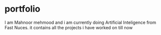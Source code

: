# portfolio
I am Mahnoor mehmood and i am currently doing Artificial Inteligence from Fast Nuces. 
it contains all the projects i have worked on till now
